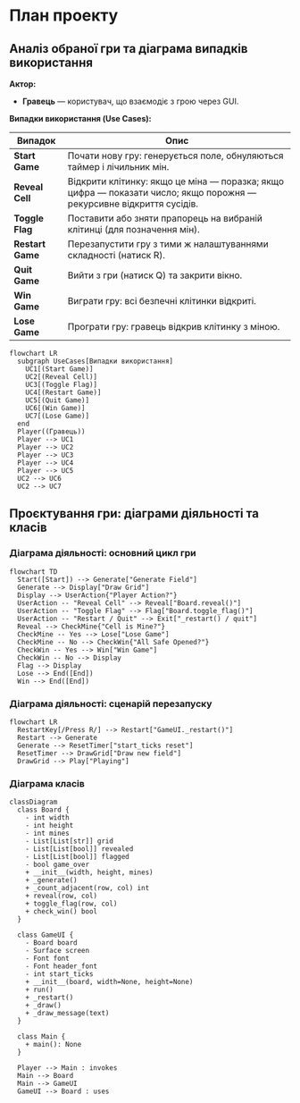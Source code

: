 # План проекту

## Аналіз обраної гри та діаграма випадків використання

**Актор:**
- **Гравець** — користувач, що взаємодіє з грою через GUI.

**Випадки використання (Use Cases):**

| Випадок         | Опис                                                                 |
|-----------------|----------------------------------------------------------------------|
| **Start Game**  | Почати нову гру: генерується поле, обнуляються таймер і лічильник мін. |
| **Reveal Cell** | Відкрити клітинку: якщо це міна — поразка; якщо цифра — показати число; якщо порожня — рекурсивне відкриття сусідів. |
| **Toggle Flag** | Поставити або зняти прапорець на вибраній клітинці (для позначення мін). |
| **Restart Game**| Перезапустити гру з тими ж налаштуваннями складності (натиск R). |
| **Quit Game**   | Вийти з гри (натиск Q) та закрити вікно. |
| **Win Game**    | Виграти гру: всі безпечні клітинки відкриті. |
| **Lose Game**   | Програти гру: гравець відкрив клітинку з міною. |

```mermaid
flowchart LR
  subgraph UseCases[Випадки використання]
    UC1[(Start Game)]
    UC2[(Reveal Cell)]
    UC3[(Toggle Flag)]
    UC4[(Restart Game)]
    UC5[(Quit Game)]
    UC6[(Win Game)]
    UC7[(Lose Game)]
  end
  Player((Гравець))
  Player --> UC1
  Player --> UC2
  Player --> UC3
  Player --> UC4
  Player --> UC5
  UC2 --> UC6
  UC2 --> UC7
```

## Проєктування гри: діаграми діяльності та класів

### Діаграма діяльності: основний цикл гри

```mermaid
flowchart TD
  Start([Start]) --> Generate["Generate Field"]
  Generate --> Display["Draw Grid"]
  Display --> UserAction{"Player Action?"}
  UserAction -- "Reveal Cell" --> Reveal["Board.reveal()"]
  UserAction -- "Toggle Flag" --> Flag["Board.toggle_flag()"]
  UserAction -- "Restart / Quit" --> Exit["_restart() / quit"]
  Reveal --> CheckMine{"Cell is Mine?"}
  CheckMine -- Yes --> Lose["Lose Game"]
  CheckMine -- No --> CheckWin{"All Safe Opened?"}
  CheckWin -- Yes --> Win["Win Game"]
  CheckWin -- No --> Display
  Flag --> Display
  Lose --> End([End])
  Win --> End([End])
```

### Діаграма діяльності: сценарій перезапуску

```mermaid
flowchart LR
  RestartKey[/Press R/] --> Restart["GameUI._restart()"]
  Restart --> Generate
  Generate --> ResetTimer["start_ticks reset"]
  ResetTimer --> DrawGrid["Draw new field"]
  DrawGrid --> Play["Playing"]
```

### Діаграма класів

```mermaid
classDiagram
  class Board {
    - int width
    - int height
    - int mines
    - List[List[str]] grid
    - List[List[bool]] revealed
    - List[List[bool]] flagged
    - bool game_over
    + __init__(width, height, mines)
    + _generate()
    + _count_adjacent(row, col) int
    + reveal(row, col)
    + toggle_flag(row, col)
    + check_win() bool
  }

  class GameUI {
    - Board board
    - Surface screen
    - Font font
    - Font header_font
    - int start_ticks
    + __init__(board, width=None, height=None)
    + run()
    + _restart()
    + _draw()
    + _draw_message(text)
  }

  class Main {
    + main(): None
  }

  Player --> Main : invokes
  Main --> Board
  Main --> GameUI
  GameUI --> Board : uses
```
